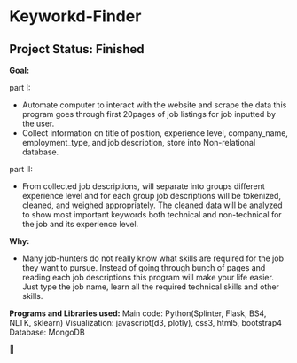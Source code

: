 # Keyworkd-Finder

## Project Status: Finished


**Goal:** 

part I:
- Automate computer to interact with the website and scrape the data this program goes through first 20pages of job listings for job inputted by the user.
- Collect information on title of position, experience level, company_name, employment_type, and job description, store into Non-relational database.

part II:
- From collected job descriptions, will separate into groups different experience level and for each group job descriptions will be tokenized, cleaned, and weighed appropriately. The cleaned data will be analyzed to show most important keywords both technical and non-technical for the job and its experience level.


**Why:**
- Many job-hunters do not really know what skills are required for the job they want to pursue. Instead of going through bunch of pages and reading each job descriptions this program will make your life easier. Just type the job name, learn all the required technical skills and other skills.



**Programs and Libraries used:**
Main code: Python(Splinter, Flask, BS4, NLTK, sklearn)
Visualization: javascript(d3, plotly), css3, html5, bootstrap4
Database: MongoDB

:bear:
